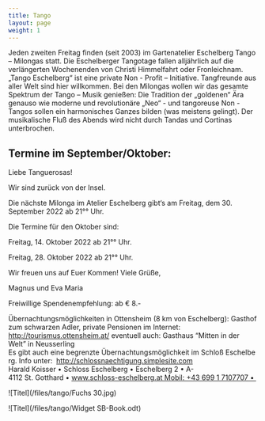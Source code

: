 ```yaml
---
title: Tango
layout: page
weight: 1
---
```


Jeden zweiten Freitag finden (seit 2003) im Gartenatelier Eschelberg Tango – Milongas statt. Die Eschelberger Tangotage fallen alljährlich auf die verlängerten Wochenenden von Christi Himmelfahrt oder Fronleichnam.  
„Tango Eschelberg“ ist eine private Non - Profit – Initiative. Tangfreunde aus aller Welt sind hier willkommen.
Bei den Milongas wollen wir das gesamte Spektrum der Tango – Musik genießen: Die Tradition der „goldenen“ Ära genauso wie moderne und revolutionäre „Neo“ - und tangoreuse Non -Tangos sollen ein harmonisches Ganzes bilden (was meistens gelingt).
Der musikalische Fluß des Abends wird nicht durch Tandas und Cortinas unterbrochen.

## Termine im September/Oktober:

Liebe Tanguerosas!

Wir sind zurück von der Insel.

Die nächste Milonga im Atelier Eschelberg gibt‘s 
am Freitag, dem 30. September 2022  ab 21°° Uhr. 

Die Termine für den Oktober sind:

Freitag, 14. Oktober 2022  ab 21°° Uhr.

Freitag, 28. Oktober 2022  ab 21°° Uhr. 

Wir freuen uns auf Euer Kommen! 
Viele Grüße,

Magnus und Eva Maria



Freiwillige Spendenempfehlung: ab € 8.-


Übernachtungsmöglichkeiten in 
Ottensheim (8 km von Eschelberg): Gasthof zum schwarzen Adler, private Pensionen im Internet: http://tourismus.ottensheim.at/ eventuell auch: Gasthaus “Mitten in der Welt” in Neusserling
Es gibt auch eine begrenzte Übernachtungsmöglichkeit im Schloß Eschelberg.
Info unter: 
http://schlossnaechtigung.simplesite.com
Harald Koisser • Schloss Eschelberg • Eschelberg 2 • A-4112 St. Gotthard • www.schloss-eschelberg.at Mobil: +43 699 1 7107707 • 



![Titel](/files/tango/Fuchs 30.jpg)


![Titel](/files/tango/Widget SB-Book.odt)
